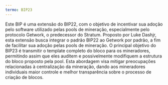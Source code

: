 ```yaml
---
termo: BIP23
---
```


Este BIP é uma extensão do BIP22, com o objetivo de incentivar sua adoção pelo software utilizado pelas pools de mineração, especialmente pelo protocolo Getwork, o predecessor do Stratum. Proposto por Luke Dashjr, esta extensão busca integrar o padrão BIP22 ao Getwork por padrão, a fim de facilitar sua adoção pelas pools de mineração. O principal objetivo do BIP23 é transmitir o template completo do bloco para os mineradores, permitindo assim que eles auditem e possivelmente modifiquem a estrutura do bloco proposto pela pool. Esta abordagem visa mitigar preocupações relacionadas à centralização da mineração, dando aos mineradores individuais maior controle e melhor transparência sobre o processo de criação de blocos.